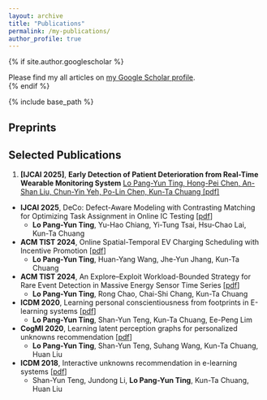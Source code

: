 ```yaml
---
layout: archive
title: "Publications"
permalink: /my-publications/
author_profile: true
---
```


{% if site.author.googlescholar %}
  <div class="wordwrap">Please find my all articles on <a href="{{site.author.googlescholar}}">my Google Scholar profile</a>.</div>
{% endif %}

{% include base_path %}

Preprints
-----



Selected Publications
-----
1. **[IJCAI 2025]**, **Early Detection of Patient Deterioration from Real-Time Wearable Monitoring System** <ins>Lo Pang-Yun Ting<ins>, Hong-Pei Chen, An-Shan Liu, Chun-Yin Yeh, Po-Lin Chen, Kun-Ta Chuang [[pdf](https://arxiv.org/pdf/2505.01305?)]
- **IJCAI 2025**, DeCo: Defect-Aware Modeling with Contrasting Matching for Optimizing Task Assignment in Online IC Testing [[pdf](https://arxiv.org/pdf/2505.00278)]
  - **Lo Pang-Yun Ting**, Yu-Hao Chiang, Yi-Tung Tsai, Hsu-Chao Lai, Kun-Ta Chuang
- **ACM TIST 2024**, Online Spatial-Temporal EV Charging Scheduling with Incentive Promotion [[pdf](https://dl.acm.org/doi/full/10.1145/3678180)]
  - **Lo Pang-Yun Ting**, Huan-Yang Wang, Jhe-Yun Jhang, Kun-Ta Chuang
- **ACM TIST 2024**, An Explore–Exploit Workload-Bounded Strategy for Rare Event Detection in Massive Energy Sensor Time Series [[pdf](https://dl.acm.org/doi/full/10.1145/3657641)]
  - **Lo Pang-Yun Ting**, Rong Chao, Chai-Shi Chang, Kun-Ta Chuang
- **ICDM 2020**, Learning personal conscientiousness from footprints in E-learning systems [[pdf](https://ieeexplore.ieee.org/stamp/stamp.jsp?arnumber=9338404)]
  - **Lo Pang-Yun Ting**, Shan-Yun Teng, Kun-Ta Chuang, Ee-Peng Lim
- **CogMI 2020**, Learning latent perception graphs for personalized unknowns recommendation [[pdf](https://ieeexplore.ieee.org/stamp/stamp.jsp?arnumber=9319281)]
  - **Lo Pang-Yun Ting**, Shan-Yun Teng, Suhang Wang, Kun-Ta Chuang, Huan Liu
- **ICDM 2018**, Interactive unknowns recommendation in e-learning systems [[pdf](https://ieeexplore.ieee.org/stamp/stamp.jsp?arnumber=8594874)]
  - Shan-Yun Teng, Jundong Li, **Lo Pang-Yun Ting**, Kun-Ta Chuang, Huan Liu


